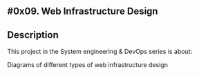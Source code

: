 #0x09. Web Infrastructure Design
---
## Description

This project in the System engineering & DevOps series is about:

Diagrams of different types of web infrastructure design
